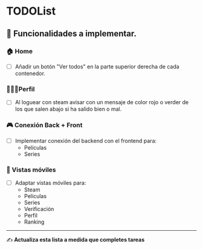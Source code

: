 # TODOList

## 🧠 Funcionalidades a implementar.

### 🏠 Home
- [ ] Añadir un botón "Ver todos" en la parte superior derecha de cada contenedor.

### 🙍🏻‍♂️Perfil
- [ ] Al loguear con steam avisar con un mensaje de color rojo o verder de los que salen abajo si ha salido bien o mal.

### 🎮 Conexión Back + Front
- [ ] Implementar conexión del backend con el frontend para:
  - Películas
  - Series

### 📱 Vistas móviles
- [ ] Adaptar vistas móviles para:
  - Steam
  - Películas
  - Series
  - Verificación
  - Perfil
  - Ranking

---

✍ **Actualiza esta lista a medida que completes tareas**
